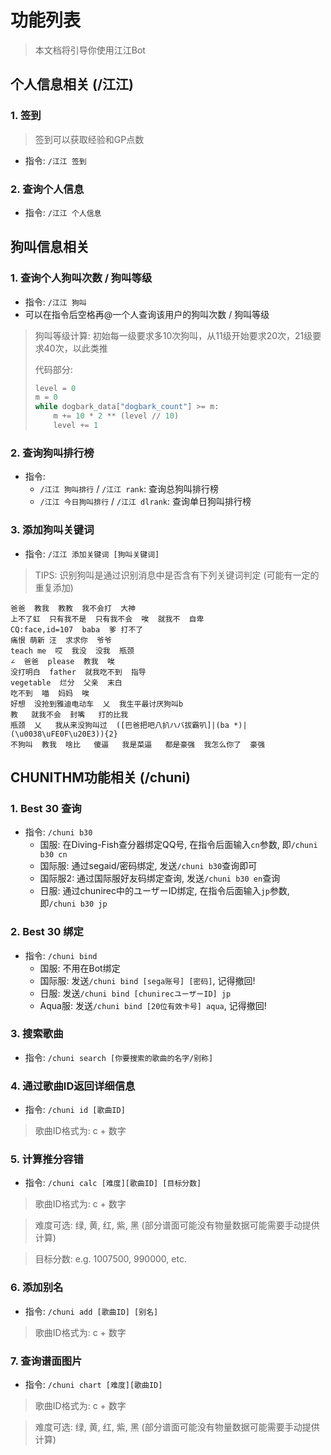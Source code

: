 # 功能列表

> 本文档将引导你使用江江Bot

## 个人信息相关 (/江江)

### 1. 签到
> 签到可以获取经验和GP点数
- 指令: `/江江 签到`

### 2. 查询个人信息
- 指令: `/江江 个人信息`

## 狗叫信息相关

### 1. 查询个人狗叫次数 / 狗叫等级
- 指令: `/江江 狗叫`
- 可以在指令后空格再@一个人查询该用户的狗叫次数 / 狗叫等级

> 狗叫等级计算:
> 初始每一级要求多10次狗叫，从11级开始要求20次，21级要求40次，以此类推
>
> 代码部分:
> ~~~python
> level = 0
> m = 0
> while dogbark_data["dogbark_count"] >= m:
>     m += 10 * 2 ** (level // 10)
>     level += 1
> ~~~



### 2. 查询狗叫排行榜
- 指令: 
  - `/江江 狗叫排行` / `/江江 rank`: 查询总狗叫排行榜
  - `/江江 今日狗叫排行` / `/江江 dlrank`: 查询单日狗叫排行榜

### 3. 添加狗叫关键词
- 指令: `/江江 添加关键词 [狗叫关键词]`

> TIPS: 识别狗叫是通过识别消息中是否含有下列关键词判定 (可能有一定的重复添加)

~~~
爸爸  教我  教教  我不会打  大神
上不了虹  只有我不是  只有我不会  唉  就我不  自卑
CQ:face,id=107  baba  爹 打不了
痛恨 萌新 汪  求求你  爷爷
teach me  哎  我没  没我  瓶颈
∠  爸爸  please  教我  唉
没打明白  father  就我吃不到  指导
vegetable  烂分  父亲  末白
吃不到  喵  妈妈  唉
好想  没抢到雅迪电动车  乂  我生平最讨厌狗叫b
教   就我不会  封嘴   打的比我
瓶颈  乂   我从来没狗叫过  ([巴爸把吧八扒ハバ拔霸叭]|(ba *)|(\u0038\uFE0F\u20E3)){2}
不狗叫  教我  啥比   傻逼   我是菜逼   都是豪强  我怎么你了  豪强
~~~

## CHUNITHM功能相关 (/chuni)

### 1. Best 30 查询

- 指令: `/chuni b30`
  - 国服: 在Diving-Fish查分器绑定QQ号, 在指令后面输入`cn`参数, 即`/chuni b30 cn`
  - 国际服: 通过segaid/密码绑定, 发送`/chuni b30`查询即可
  - 国际服2: 通过国际服好友码绑定查询, 发送`/chuni b30 en`查询
  - 日服: 通过chunirec中的ユーザーID绑定, 在指令后面输入`jp`参数, 即`/chuni b30 jp`

### 2. Best 30 绑定

- 指令: `/chuni bind`
  - 国服: 不用在Bot绑定
  - 国际服: 发送`/chuni bind [sega账号] [密码]`, 记得撤回!
  - 日服: 发送`/chuni bind [chunirecユーザーID] jp`
  - Aqua服: 发送`/chuni bind [20位有效卡号] aqua`, 记得撤回!

### 3. 搜索歌曲

- 指令: `/chuni search [你要搜索的歌曲的名字/别称]`

### 4. 通过歌曲ID返回详细信息

- 指令: `/chuni id [歌曲ID]`

> 歌曲ID格式为: c + 数字

### 5. 计算推分容错

- 指令: `/chuni calc [难度][歌曲ID] [目标分数]`

> 歌曲ID格式为: c + 数字

> 难度可选: 绿, 黄, 红, 紫, 黑 (部分谱面可能没有物量数据可能需要手动提供计算)

> 目标分数: e.g. 1007500, 990000, etc.

### 6. 添加别名

- 指令: `/chuni add [歌曲ID] [别名]`

> 歌曲ID格式为: c + 数字

### 7. 查询谱面图片

- 指令: `/chuni chart [难度][歌曲ID]`

> 歌曲ID格式为: c + 数字

> 难度可选: 绿, 黄, 红, 紫, 黑 (部分谱面可能没有物量数据可能需要手动提供计算)
